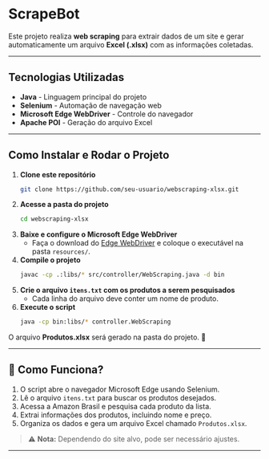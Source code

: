 # ScrapeBot

Este projeto realiza **web scraping** para extrair dados de um site e gerar automaticamente um arquivo **Excel (.xlsx)** com as informações coletadas.

---

## Tecnologias Utilizadas

- **Java** - Linguagem principal do projeto
- **Selenium** - Automação de navegação web
- **Microsoft Edge WebDriver** - Controle do navegador
- **Apache POI** - Geração do arquivo Excel

---

## Como Instalar e Rodar o Projeto

1. **Clone este repositório**
   ```sh
   git clone https://github.com/seu-usuario/webscraping-xlsx.git
   ```
2. **Acesse a pasta do projeto**
   ```sh
   cd webscraping-xlsx
   ```
3. **Baixe e configure o Microsoft Edge WebDriver**
   - Faça o download do [Edge WebDriver](https://developer.microsoft.com/en-us/microsoft-edge/tools/webdriver/) e coloque o executável na pasta `resources/`.
4. **Compile o projeto**
   ```sh
   javac -cp .:libs/* src/controller/WebScraping.java -d bin
   ```
5. **Crie o arquivo `itens.txt` com os produtos a serem pesquisados**
   - Cada linha do arquivo deve conter um nome de produto.
6. **Execute o script**
   ```sh
   java -cp bin:libs/* controller.WebScraping
   ```

O arquivo **Produtos.xlsx** será gerado na pasta do projeto. 📂

---

## 🔬 Como Funciona?

1. O script abre o navegador Microsoft Edge usando Selenium.
2. Lê o arquivo `itens.txt` para buscar os produtos desejados.
3. Acessa a Amazon Brasil e pesquisa cada produto da lista.
4. Extrai informações dos produtos, incluindo nome e preço.
5. Organiza os dados e gera um arquivo Excel chamado `Produtos.xlsx`.

> ⚠️ **Nota:** Dependendo do site alvo, pode ser necessário ajustes.

---
